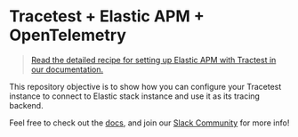 # Tracetest + Elastic APM + OpenTelemetry

> [Read the detailed recipe for setting up Elastic APM with Tractest in our documentation.](https://docs.tracetest.io/examples-tutorials/recipes/running-tracetest-with-elastic-opentelemetry)

This repository objective is to show how you can configure your Tracetest instance to connect to Elastic stack instance and use it as its tracing backend.

Feel free to check out the [docs](https://docs.tracetest.io/), and join our [Slack Community](https://dub.sh/tracetest-community) for more info!
